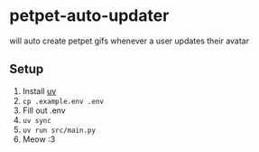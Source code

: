 # petpet-auto-updater

will auto create petpet gifs whenever a user updates their avatar

## Setup
1. Install [uv](https://github.com/astral-sh/uv)
2. `cp .example.env .env`
3. Fill out .env
4. `uv sync`
5. `uv run src/main.py`
6. Meow :3